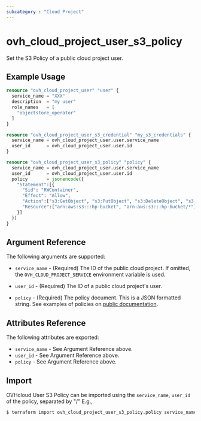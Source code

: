 ```yaml
---
subcategory : "Cloud Project"
---
```


# ovh_cloud_project_user_s3_policy

Set the S3 Policy of a public cloud project user.

## Example Usage

```terraform
resource "ovh_cloud_project_user" "user" {
  service_name = "XXX"
  description  = "my user"
  role_names   = [
    "objectstore_operator"
  ]
}

resource "ovh_cloud_project_user_s3_credential" "my_s3_credentials" {
  service_name = ovh_cloud_project_user.user.service_name
  user_id      = ovh_cloud_project_user.user.id
}

resource "ovh_cloud_project_user_s3_policy" "policy" {
  service_name = ovh_cloud_project_user.user.service_name
  user_id      = ovh_cloud_project_user.user.id
  policy       = jsonencode({
    "Statement":[{
      "Sid": "RWContainer",
      "Effect": "Allow",
      "Action":["s3:GetObject", "s3:PutObject", "s3:DeleteObject", "s3:ListBucket", "s3:ListMultipartUploadParts", "s3:ListBucketMultipartUploads", "s3:AbortMultipartUpload", "s3:GetBucketLocation"],
      "Resource":["arn:aws:s3:::hp-bucket", "arn:aws:s3:::hp-bucket/*"]
    }]
  })
}
```

## Argument Reference

The following arguments are supported:

- `service_name` - (Required) The ID of the public cloud project. If omitted, the `OVH_CLOUD_PROJECT_SERVICE` environment variable is used.

- `user_id` - (Required) The ID of a public cloud project's user.

- `policy` - (Required) The policy document. This is a JSON formatted string. See examples of policies on [public documentation](https://docs.ovh.com/gb/en/storage/s3/identity-and-access-management/).

## Attributes Reference

The following attributes are exported:

- `service_name` - See Argument Reference above.
- `user_id` - See Argument Reference above.
- `policy` - See Argument Reference above.

## Import

OVHcloud User S3 Policy can be imported using the `service_name`, `user_id` of the policy, separated by "/" E.g.,

```bash
$ terraform import ovh_cloud_project_user_s3_policy.policy service_name/user_id
```
